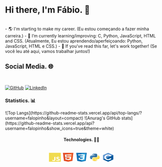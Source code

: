 <h1>Hi there, I'm Fábio. 👋</h1>

<br>
- 🌎 I'm starting to make my career. (Eu estou começando a fazer minha carreira.)
- 🌱 I’m currently learning/improving: C, Python, JavaScript, HTML and CSS. (Atualmente, Eu estou aprendendo/aperfeiçoando: Python, JavaScript, HTML e CSS.)
- 💼 If you've read this far, let's work together! (Se você leu até aqui, vamos trabalhar juntos!)
<br>

<h2>Social Media. 🌐</h2>
<br>

[![GitHub](https://img.shields.io/badge/GitHub-100000?style=for-the-badge&logo=github&logoColor=white)](https://github.com/falopinho)
[![LinkedIn](https://img.shields.io/badge/LinkedIn-0077B5?style=for-the-badge&logo=linkedin&logoColor=white)](https://www.linkedin.com/in/falopinho/)

<h3>Statistics. 📊</h3>
![Top Langs](https://github-readme-stats.vercel.app/api/top-langs/?username=falopinho&layout=compact)
![Anurag's GitHub stats](https://github-readme-stats.vercel.app/api?username=falopinho&show_icons=true&theme=white)

<br>

<h4 align="center">Technologies. 👨‍💻</h4>
<div style="display: inline_block" align="center"><br>
  <img align="center" alt="Falops-Js" height="30" width="40" src="https://raw.githubusercontent.com/devicons/devicon/master/icons/javascript/javascript-plain.svg">
  <img align="center" alt="Falops-HTML" height="30" width="40" src="https://raw.githubusercontent.com/devicons/devicon/master/icons/html5/html5-original.svg">
  <img align="center" alt="Falops-CSS" height="30" width="40" src="https://raw.githubusercontent.com/devicons/devicon/master/icons/css3/css3-original.svg">
  <img align="center" alt="Falops-Python" height="30" width="40" src="https://raw.githubusercontent.com/devicons/devicon/master/icons/python/python-original.svg">
  <img align="center" alt="Falops-C" height="30" width="40" src="https://raw.githubusercontent.com/devicons/devicon/master/icons/c/c-original.svg">
</div>
